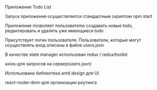Приложение Todo List

Запуск приложения осуществляется стандартным скриптом npm start

Приложение позволяет пользователю создавать новые todo,
редактировать и удалять уже имеющиеся todo

Присутствует логин пользователя. Пользователи, которые могут
осуществлять вход описаны в файле users.json

В качестве state manager использован redux / redux/toolkit

axios-для запросов на сервер(users.json)

Использована библиотека antd design для UI

react-router-dom-для организации роутинга
